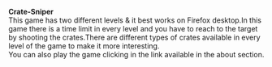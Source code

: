 <b>Crate-Sniper</b>
</br>
This game has two different levels & it best works on Firefox desktop.In this game there is a time limit in every level and you have to reach to the target by shooting the crates.There are different types of crates available in every level of the game to make it more interesting.
</br>
You can also play the game clicking in the link available in the about section.
